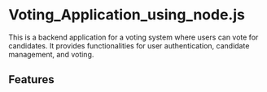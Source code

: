 # Voting_Application_using_node.js
This is a backend application for a voting system where users can vote for candidates. It provides functionalities for user authentication, candidate management, and voting.

## Features

